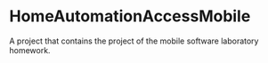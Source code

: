 # HomeAutomationAccessMobile
A project that contains the project of the mobile software laboratory homework.
